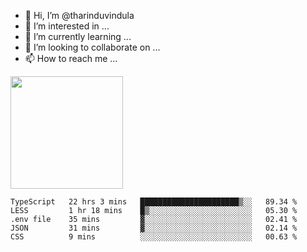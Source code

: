 - 👋 Hi, I’m @tharinduvindula
- 👀 I’m interested in ...
- 🌱 I’m currently learning ...
- 💞️ I’m looking to collaborate on ...
- 📫 How to reach me ...

<!---
tharinduvindula/tharinduvindula is a ✨ special ✨ repository because its `README.md` (this file) appears on your GitHub profile.
You can click the Preview link to take a look at your changes.
--->

<img height="180em" src="https://github-readme-stats.vercel.app/api?username=tharinduvindula&show_icons=true&hide_border=false&&count_private=true&include_all_commits=true" />


<!--START_SECTION:waka-->
```text
TypeScript   22 hrs 3 mins   ██████████████████████▒░░   89.34 % 
LESS         1 hr 18 mins    █▒░░░░░░░░░░░░░░░░░░░░░░░   05.30 % 
.env file    35 mins         ▓░░░░░░░░░░░░░░░░░░░░░░░░   02.41 % 
JSON         31 mins         ▓░░░░░░░░░░░░░░░░░░░░░░░░   02.14 % 
CSS          9 mins          ░░░░░░░░░░░░░░░░░░░░░░░░░   00.63 % 
```
<!--END_SECTION:waka-->
